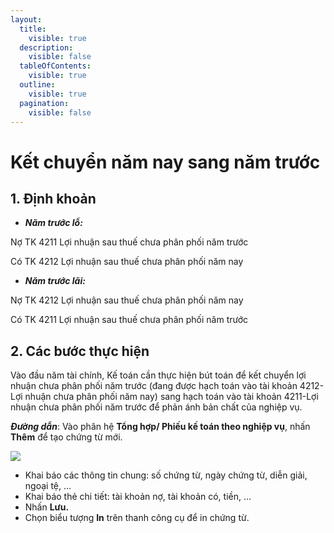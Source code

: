 ```yaml
---
layout:
  title:
    visible: true
  description:
    visible: false
  tableOfContents:
    visible: true
  outline:
    visible: true
  pagination:
    visible: false
---
```


# Kết chuyển năm nay sang năm trước

## 1. **Định khoản**

* _**Năm trước lỗ:**_

Nợ TK 4211         Lợi nhuận sau thuế chưa phân phối năm trước

Có TK 4212         Lợi nhuận sau thuế chưa phân phối năm nay

* _**Năm trước lãi:**_

&#x20;Nợ TK 4212        Lợi nhuận sau thuế chưa phân phối năm nay

Có TK 4211          Lợi nhuận sau thuế chưa phân phối năm trước

## **2. Các bước thực hiện**

Vào đầu năm tài chính, Kế toán cần thực hiện bút toán để kết chuyển lợi nhuận chưa phân phối năm trước (đang được hạch toán vào tài khoản 4212-Lợi nhuận chưa phân phối năm nay) sang hạch toán vào tài khoản 4211-Lợi nhuận chưa phân phối năm trước để phản ánh bản chất của nghiệp vụ.

_**Đường dẫn**_: Vào phân hệ **Tổng hợp/ Phiếu kế toán theo nghiệp vụ**, nhấn **Thêm** để tạo chứng từ mới.

![](<.gitbook/assets/sb_0 (15).png>)

* Khai báo các thông tin chung: số chứng từ, ngày chứng từ, diễn giải, ngoại tệ, …
* Khai báo thẻ chi tiết: tài khoản nợ, tài khoản có, tiền, …
* Nhấn **Lưu.**
* Chọn biểu tượng **In** trên thanh công cụ để in chứng từ.
